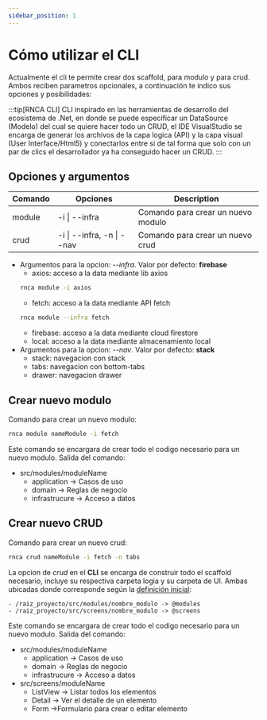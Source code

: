 ```yaml
---
sidebar_position: 1
---
```

# Cómo utilizar el CLI
Actualmente el cli te permite crear dos scaffold, para modulo y para crud. Ambos reciben parametros opcionales, a continuación te indico sus opciones y posibilidades:

:::tip[RNCA CLI]
CLI inspirado en las herramientas de desarrollo del ecosistema de .Net, en donde se puede especificar un DataSource (Modelo) del cual se quiere hacer todo un CRUD, el IDE VisualStudio se encarga de generar los archivos de la capa logica (API) y la capa visual (User Interface/Html5) y conectarlos entre si de tal forma que solo con un par de clics el desarrollador ya ha conseguido hacer un CRUD.
:::

## Opciones y argumentos

| Comando | Opciones                   | Description                           |
| ------- | -------------------------- | ------------------------------------- |
| module  | -i \| --infra              | Comando para crear un nuevo modulo    |
| crud    | -i \| --infra, -n \| --nav | Comando para crear un nuevo crud      |

- Argumentos para la opcion: *--infra*. Valor por defecto: **firebase**
  - axios: acceso a la data mediante lib axios
  ```bash
  rnca module -i axios
  ```
  - fetch: acceso a la data mediante API fetch
  ```bash
  rnca module --infra fetch
  ```
  - firebase: acceso a la data mediante cloud firestore
  - local: acceso a la data mediante almacenamiento local
- Argumentos para la opcion: *--nav*. Valor por defecto: **stack**
  - stack: navegacion con stack
  - tabs: navegacion con bottom-tabs
  - drawer: navegacion drawer

## Crear nuevo modulo
Comando para crear un nuevo modulo:
```bash
rnca module nameModule -i fetch
```

Este comando se encargara de crear todo el codigo necesario para un nuevo modulo. Salida del comando:

- src/modules/moduleName
  - application -> Casos de uso
  - domain -> Reglas de negocio
  - infrastrucure -> Acceso a datos

## Crear nuevo CRUD
Comando para crear un nuevo crud:
```bash
rnca crud nameModule -i fetch -n tabs
```

La opcion de *crud* en el **CLI** se encarga de construir todo el scaffold necesario, incluye su respectiva carpeta logia y su carpeta de UI. Ambas ubicadas donde corresponde según la [definición inicial](../intro.md#11-importación-con-alias):
```
- /raiz_proyecto/src/modules/nombre_modulo -> @modules
- /raiz_proyecto/src/screens/nombre_modulo -> @screens
```

Este comando se encargara de crear todo el codigo necesario para un nuevo modulo. Salida del comando:

- src/modules/moduleName
  - application -> Casos de uso
  - domain -> Reglas de negocio
  - infrastrucure -> Acceso a datos
- src/screens/moduleName
  - ListView -> Listar todos los elementos
  - Detail -> Ver el detalle de un elemento
  - Form ->Formulario para crear o editar elemento
